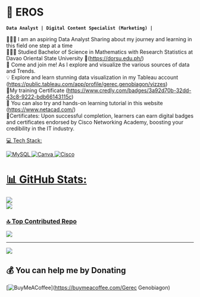 # 🏹 EROS
**`Data Analyst | Digital Content Specialist (Marketing) |`**

👨🏻‍💻 I am an aspiring Data Analyst Sharing about my journey and learning in this field one step at a time <br>👨🏻‍🎓 Studied Bachelor of Science in Mathematics with Research Statistics at Davao Oriental State University 🔎(https://dorsu.edu.ph/) <br> 👋 Come and join me! As I explore and visualize the various sources of data and Trends.<br>💡 Explore and learn stunning data visualization in my Tableau account (https://public.tableau.com/app/profile/gerec.genobiagon/vizzes) <br>🔎My training Certificate (https://www.credly.com/badges/3a92d70b-32dd-43c8-9222-bdb66143115c) <br>📣 You can also try and hands-on learning tutorial in this website (https://www.netacad.com/) <br>📌Certificates: Upon successful completion, learners can earn digital badges and certificates endorsed by Cisco Networking Academy, boosting your credibility in the IT industry.

 <p align="left">
    <a href="https://img.shields.io/badge/Facebook-%231877F2.svg?logo=Facebook&logoColor=white>
[![LinkedIn](https://img.shields.io/badge/LinkedIn-%230077B5.svg?logo=linkedin&logoColor=white)](https://www.linkedin.com/in/gerec-genobiagon-547810307/) [![Reddit](https://img.shields.io/badge/Reddit-%23FF4500.svg?logo=Reddit&logoColor=white)](https://www.reddit.com/user/gerec_genobiagon1914/) 


# 💻 Tech Stack:
![MySQL](https://img.shields.io/badge/mysql-%2300000f.svg?style=for-the-badge&logo=mysql&logoColor=white) ![Canva](https://img.shields.io/badge/Canva-%2300C4CC.svg?style=for-the-badge&logo=Canva&logoColor=white) ![Cisco](https://img.shields.io/badge/cisco-%23049fd9.svg?style=for-the-badge&logo=cisco&logoColor=black)
# 📊 GitHub Stats:
![](https://github-readme-stats.vercel.app/api?username=Gerec191411&theme=dark&hide_border=false&include_all_commits=false&count_private=false)<br/>
![](https://github-readme-streak-stats.herokuapp.com/?user=Gerec191411&theme=dark&hide_border=false)<br/>


### 🔝 Top Contributed Repo
![](https://github-contributor-stats.vercel.app/api?username=Gerec191411&limit=5&theme=dark&combine_all_yearly_contributions=true)

---
[![](https://visitcount.itsvg.in/api?id=Gerec191411&icon=0&color=0)](https://visitcount.itsvg.in)

  ## 💰 You can help me by Donating
  [![BuyMeACoffee](https://img.shields.io/badge/Buy%20Me%20a%20Coffee-ffdd00?style=for-the-badge&logo=buy-me-a-coffee&logoColor=black)](https://buymeacoffee.com/Gerec Genobiagon) 

  
<!-- Proudly created with GPRM ( https://gprm.itsvg.in ) -->
